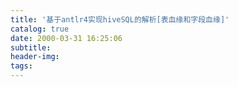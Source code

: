 ```yaml
---
title: '基于antlr4实现hiveSQL的解析[表血缘和字段血缘]'
catalog: true
date: 2000-03-31 16:25:06
subtitle:
header-img:
tags:
---
```

